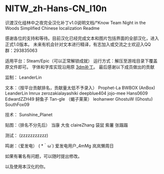 # NITW_zh-Hans-CN_l10n
识渡汉化组林中之夜完全汉化补丁v1.0说明文档/°Know Team Night in the Woods Simplified Chinese localization Readme

感谢各位的支持和等待。目前汉化已经完成文本和图片包括界面的全部汉化，进入正式1.0版本。
未来有机会针对文本进行精译，有志加入或交流之士欢迎入QQ群：293835063

适用平台：Steam/Epic（可以正常解锁成就）
运行方式：解压至游戏目录下覆盖原文件即可。 
字体和字库实现沿用原 [3dm补丁](https://dl.3dmgame.com/patch/105604.html)。 
最后感谢以下成员做出的贡献

监制：
LeanderLin

文本：（按平台贡献排名，贡献量太低不予录入）
Prophet-La 
BWBOX (AnBox) 
LeanderLin
lmrux
zerozakialayashiki 
deepblue404
 jojo-mee 
Hans0609 
EdwardZZH49 
鲟鱼子 
Tan-gle （蝎子莱莱） 
leohanwer 
GhostuW (Ghostu) 
SouthFox09

技术：
Sunshine_Planet

贴图：（排名不分先后）
当康
大虫
claireZhang
袋鼠
紫薯
张蹋蹋

测试： 
(zzzzzzzzzzz)

鸣谢：（爱发电）
 ( *｀ω´)
爱发电用户_4mMg
岚岚懒周日

如果有署名有问题，可以随时提出修改。

以及使用本汉化的你。
